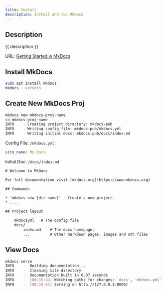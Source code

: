 ```yaml
---
title: Install
description: Install and run MkDocs
---
```


## Description

{{ description }}

URL: [Getting Started w MkDocs](https://mkdocs.org/getting-started)

## Install MkDocs

```bash
sudo apt install mkdocs
mkdocs --versoin
```

## Create New MkDocs Proj

```bash
mkdocs new mkdocs-proj-name
cd mkdocs-proj-name
INFO    - Creating project directory: mkdocs-pub
INFO    - Writing config file: mkdocs-pub/mkdocs.yml
INFO    - Writing initial docs: mkdocs-pub/docs/index.md
```

Config File: `/mkdocs.yml`:

```yml
site_name: My Docs
```

Initial Doc: `/docs/index.md`

```html
# Welcome to MkDocs

For full documentation visit [mkdocs.org](https://www.mkdocs.org)

## Commands

* 'mkdocs new [dir-name]` - Create a new project.
* ....

## Project layout

    mkdocsyml   # The config file
    docs/
        index.md    # The docs homepage.
        ...         # Other markdown pages, images and oth files
```

## View Docs

```bash
mkdocs serve
INFO    -  Building documentation...
INFO    -  Cleaning site directory
INFO    -  Documentation built in 0.07 seconds
INFO    -  [08:15:44] Watching paths for changes: 'docs', 'mkdocs.yml'
INFO    -  [08:15:44] Serving on http://127.0.0.1:8000/
```

